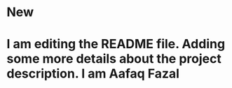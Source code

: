 # New
# I am editing the README file. Adding some more details about the project description. I am Aafaq Fazal

